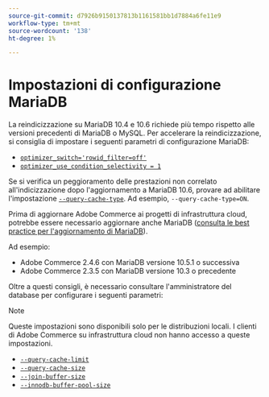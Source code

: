 ```yaml
---
source-git-commit: d7926b9150137813b1161581bb1d7884a6fe11e9
workflow-type: tm+mt
source-wordcount: '138'
ht-degree: 1%

---
```

# Impostazioni di configurazione MariaDB

La reindicizzazione su MariaDB 10.4 e 10.6 richiede più tempo rispetto alle versioni precedenti di MariaDB o MySQL. Per accelerare la reindicizzazione, si consiglia di impostare i seguenti parametri di configurazione MariaDB:

* [`optimizer_switch='rowid_filter=off'`](https://mariadb.com/kb/en/optimizer-switch/)
* [`optimizer_use_condition_selectivity = 1`](https://mariadb.com/products/skysql/docs/reference/es/system-variables/optimizer_use_condition_selectivity/)

Se si verifica un peggioramento delle prestazioni non correlato all&#39;indicizzazione dopo l&#39;aggiornamento a MariaDB 10.6, provare ad abilitare l&#39;impostazione [`--query-cache-type`](https://mariadb.com/kb/en/server-system-variables/#query_cache_type). Ad esempio, `--query-cache-type=ON`.

Prima di aggiornare Adobe Commerce ai progetti di infrastruttura cloud, potrebbe essere necessario aggiornare anche MariaDB ([consulta le best practice per l&#39;aggiornamento di MariaDB](../implementation-playbook/best-practices/maintenance/mariadb-upgrade.md)).

Ad esempio:

* Adobe Commerce 2.4.6 con MariaDB versione 10.5.1 o successiva
* Adobe Commerce 2.3.5 con MariaDB versione 10.3 o precedente

Oltre a questi consigli, è necessario consultare l&#39;amministratore del database per configurare i seguenti parametri:

>[!NOTE]
>
>Queste impostazioni sono disponibili solo per le distribuzioni locali. I clienti di Adobe Commerce su infrastruttura cloud non hanno accesso a queste impostazioni.

* [`--query-cache-limit`](https://mariadb.com/kb/en/server-system-variables/#query_cache_limit)
* [`--query-cache-size`](https://mariadb.com/kb/en/server-system-variables/#query_cache_size)
* [`--join-buffer-size`](https://mariadb.com/kb/en/server-system-variables/#join_buffer_size)
* [`--innodb-buffer-pool-size`](https://mariadb.com/kb/en/innodb-buffer-pool/#innodb_buffer_pool_size)
